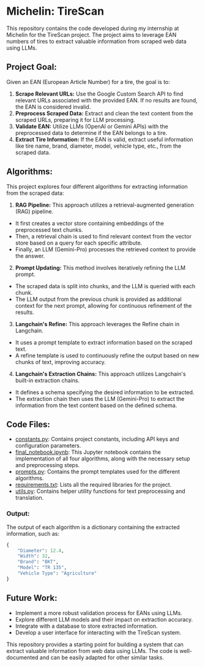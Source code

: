 # Michelin: TireScan

This repository contains the code developed during my internship at Michelin for the TireScan project. The project aims to leverage EAN numbers of tires to extract valuable information from scraped web data using LLMs.

## Project Goal:

Given an EAN (European Article Number) for a tire, the goal is to:

1. **Scrape Relevant URLs:** Use the Google Custom Search API to find relevant URLs associated with the provided EAN. If no results are found, the EAN is considered invalid.
2. **Preprocess Scraped Data:** Extract and clean the text content from the scraped URLs, preparing it for LLM processing.
3. **Validate EAN:** Utilize LLMs (OpenAI or Gemini APIs) with the preprocessed data to determine if the EAN belongs to a tire.
4. **Extract Tire Information:** If the EAN is valid, extract useful information like tire name, brand, diameter, model, vehicle type, etc., from the scraped data.

## Algorithms:

This project explores four different algorithms for extracting information from the scraped data:

1. **RAG Pipeline:** This approach utilizes a retrieval-augmented generation (RAG) pipeline.
- It first creates a vector store containing embeddings of the preprocessed text chunks.
- Then, a retrieval chain is used to find relevant context from the vector store based on a query for each specific attribute.
- Finally, an LLM (Gemini-Pro) processes the retrieved context to provide the answer.

2. **Prompt Updating:** This method involves iteratively refining the LLM prompt.
- The scraped data is split into chunks, and the LLM is queried with each chunk.
- The LLM output from the previous chunk is provided as additional context for the next prompt, allowing for continuous refinement of the results.

3. **Langchain's Refine:** This approach leverages the Refine chain in Langchain.
- It uses a prompt template to extract information based on the scraped text.
- A refine template is used to continuously refine the output based on new chunks of text, improving accuracy.

4. **Langchain's Extraction Chains:** This approach utilizes Langchain's built-in extraction chains.
- It defines a schema specifying the desired information to be extracted.
- The extraction chain then uses the LLM (Gemini-Pro) to extract the information from the text content based on the defined schema.

## Code Files:
- [constants.py](./constants.py): Contains project constants, including API keys and configuration parameters.
- [final_notebook.ipynb](./final_notebook.ipynb): This Jupyter notebook contains the implementation of all four algorithms, along with the necessary setup and preprocessing steps.
- [prompts.py](./prompts.py): Contains the prompt templates used for the different algorithms.
- [requirements.txt](./requirements.txt): Lists all the required libraries for the project.
- [utils.py](./utils.py): Contains helper utility functions for text preprocessing and translation.

### Output:
The output of each algorithm is a dictionary containing the extracted information, such as:
```Python
{
    "Diameter": 12.4,
    "Width": 32,
    "Brand": "BKT",
    "Model": "TR 135",
    "Vehicle Type": "Agriculture"
}
```

## Future Work:
- Implement a more robust validation process for EANs using LLMs.
- Explore different LLM models and their impact on extraction accuracy.
- Integrate with a database to store extracted information.
- Develop a user interface for interacting with the TireScan system.

This repository provides a starting point for building a system that can extract valuable information from web data using LLMs. The code is well-documented and can be easily adapted for other similar tasks.